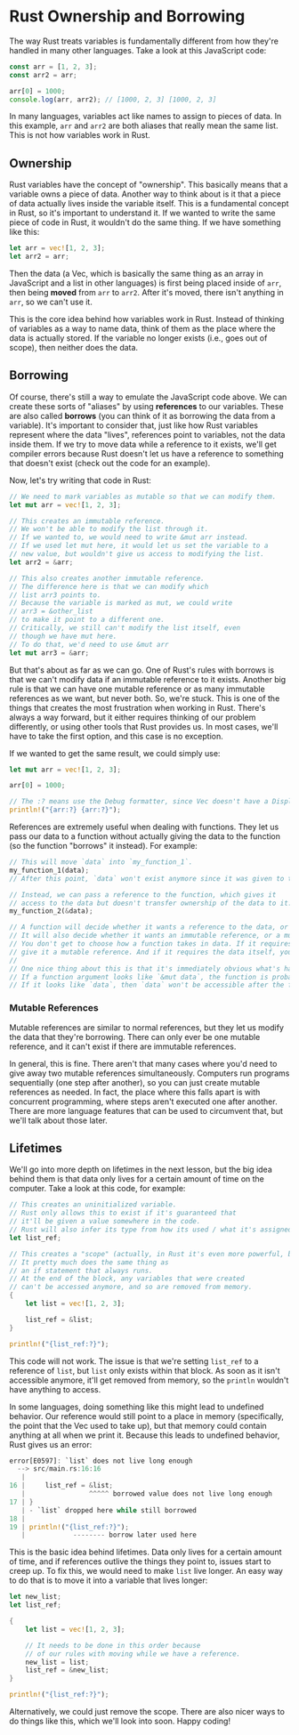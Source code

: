 # Rust Ownership and Borrowing

The way Rust treats variables is fundamentally different from how they're
handled in many other languages. Take a look at this JavaScript code:

```js
const arr = [1, 2, 3];
const arr2 = arr;

arr[0] = 1000;
console.log(arr, arr2); // [1000, 2, 3] [1000, 2, 3]
```

In many languages, variables act like names to assign to pieces of data. In this
example, `arr` and `arr2` are both aliases that really mean the same list. This
is not how variables work in Rust.

## Ownership

Rust variables have the concept of "ownership". This basically means that a
variable owns a piece of data. Another way to think about is it that a piece of
data actually lives inside the variable itself. This is a fundamental concept in
Rust, so it's important to understand it. If we wanted to write the same piece
of code in Rust, it wouldn't do the same thing. If we have something like this:

```rust
let arr = vec![1, 2, 3];
let arr2 = arr;
```

Then the data (a Vec, which is basically the same thing as an array in
JavaScript and a list in other languages) is first being placed inside of `arr`,
then being **moved** from `arr` to `arr2`. After it's moved, there isn't
anything in `arr`, so we can't use it.

This is the core idea behind how variables work in Rust. Instead of thinking of
variables as a way to name data, think of them as the place where the data is
actually stored. If the variable no longer exists (i.e., goes out of scope),
then neither does the data.

## Borrowing

Of course, there's still a way to emulate the JavaScript code above. We can
create these sorts of "aliases" by using **references** to our variables. These
are also called **borrows** (you can think of it as borrowing the data from a
variable). It's important to consider that, just like how Rust variables
represent where the data "lives", references point to variables, not the data
inside them. If we try to move data while a reference to it exists, we'll get
compiler errors because Rust doesn't let us have a reference to something that
doesn't exist (check out the code for an example).

Now, let's try writing that code in Rust:

```rust
// We need to mark variables as mutable so that we can modify them.
let mut arr = vec![1, 2, 3];

// This creates an immutable reference.
// We won't be able to modify the list through it.
// If we wanted to, we would need to write &mut arr instead.
// If we used let mut here, it would let us set the variable to a
// new value, but wouldn't give us access to modifying the list.
let arr2 = &arr;

// This also creates another immutable reference.
// The difference here is that we can modify which
// list arr3 points to.
// Because the variable is marked as mut, we could write
// arr3 = &other_list
// to make it point to a different one.
// Critically, we still can't modify the list itself, even
// though we have mut here.
// To do that, we'd need to use &mut arr
let mut arr3 = &arr;
```

But that's about as far as we can go. One of Rust's rules with borrows is that
we can't modify data if an immutable reference to it exists. Another big rule is
that we can have one mutable reference or as many immutable references as we
want, but never both. So, we're stuck. This is one of the things that creates
the most frustration when working in Rust. There's always a way forward, but it
either requires thinking of our problem differently, or using other tools that
Rust provides us. In most cases, we'll have to take the first option, and this
case is no exception.

If we wanted to get the same result, we could simply use:

```rust
let mut arr = vec![1, 2, 3];

arr[0] = 1000;

// The :? means use the Debug formatter, since Vec doesn't have a Display formatter.
println!("{arr:?} {arr:?}");
```

References are extremely useful when dealing with functions. They let us pass
our data to a function without actually giving the data to the function (so the
function "borrows" it instead). For example:

```rust
// This will move `data` into `my_function_1`.
my_function_1(data);
// After this point, `data` won't exist anymore since it was given to the function.

// Instead, we can pass a reference to the function, which gives it
// access to the data but doesn't transfer ownership of the data to it.
my_function_2(&data);

// A function will decide whether it wants a reference to the data, or the data itself.
// It will also decide whether it wants an immutable reference, or a mutable one.
// You don't get to choose how a function takes in data. If it requires a mutable reference, you must
// give it a mutable reference. And if it requires the data itself, you must give it the data.
//
// One nice thing about this is that it's immediately obvious what's happening.
// If a function argument looks like `&mut data`, the function is probably modifying `data`.
// If it looks like `data`, then `data` won't be accessible after the function is run.
```

### Mutable References

Mutable references are similar to normal references, but they let us modify the
data that they're borrowing. There can only ever be one mutable reference, and
it can't exist if there are immutable references.

In general, this is fine. There aren't that many cases where you'd need to give
away two mutable references simultaneously. Computers run programs sequentially
(one step after another), so you can just create mutable references as needed.
In fact, the place where this falls apart is with concurrent programming, where
steps aren't executed one after another. There are more language features that
can be used to circumvent that, but we'll talk about those later.

## Lifetimes

We'll go into more depth on lifetimes in the next lesson, but the big idea
behind them is that data only lives for a certain amount of time on the
computer. Take a look at this code, for example:

```rust
// This creates an uninitialized variable.
// Rust only allows this to exist if it's guaranteed that
// it'll be given a value somewhere in the code.
// Rust will also infer its type from how its used / what it's assigned to.
let list_ref;

// This creates a "scope" (actually, in Rust it's even more powerful, but for most languages this is just a scope).
// It pretty much does the same thing as
// an if statement that always runs.
// At the end of the block, any variables that were created
// can't be accessed anymore, and so are removed from memory.
{
    let list = vec![1, 2, 3];

    list_ref = &list;
}

println!("{list_ref:?}");
```

This code will not work. The issue is that we're setting `list_ref` to a
reference of `list`, but `list` only exists within that block. As soon as it
isn't accessible anymore, it'll get removed from memory, so the `println`
wouldn't have anything to access.

In some languages, doing something like this might lead to undefined behavior.
Our reference would still point to a place in memory (specifically, the point
that the Vec used to take up), but that memory could contain anything at all
when we print it. Because this leads to undefined behavior, Rust gives us an
error:

```rust
error[E0597]: `list` does not live long enough
  --> src/main.rs:16:16
   |
16 |     list_ref = &list;
   |                ^^^^^ borrowed value does not live long enough
17 | }
   | - `list` dropped here while still borrowed
18 |
19 | println!("{list_ref:?}");
   |            -------- borrow later used here
```

This is the basic idea behind lifetimes. Data only lives for a certain amount of
time, and if references outlive the things they point to, issues start to creep
up. To fix this, we would need to make `list` live longer. An easy way to do
that is to move it into a variable that lives longer:

```rust
let new_list;
let list_ref;

{
    let list = vec![1, 2, 3];

    // It needs to be done in this order because
    // of our rules with moving while we have a reference.
    new_list = list;
    list_ref = &new_list;
}

println!("{list_ref:?}");
```

Alternatively, we could just remove the scope. There are also nicer ways to do
things like this, which we'll look into soon. Happy coding!

